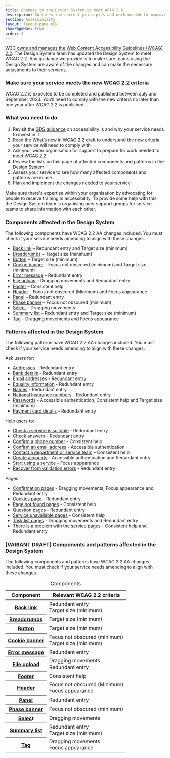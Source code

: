 ```yaml
---
title: Changes to the Design System to meet WCAG 2.2
description: Outlines the current principles and work needed to improve the accessibility of the GOV.UK Design System
section: Accessibility
layout: layout-pane.njk
showPageNav: true
order: 2
---
```


W3C [owns and manages the Web Content Accessibility Guidelines (WCAG) 2.2](https://www.w3.org/TR/WCAG22/). The Design System team has updated the Design System to meet WCAG 2.2. Any guidance we provide is to make sure teams using the Design System are aware of the changes and can make the necessary adjustments to their services.

### Make sure your service meets the new WCAG 2.2 criteria
WCAG 2.2 is expected to be completed and published between July and September 2023. You’ll need to comply with the new criteria no later than one year after WCAG 2.2 is published.

### What you need to do
1. Revisit the [GDS guidance](https://www.gov.uk/guidance/accessibility-requirements-for-public-sector-websites-and-apps) on accessibility is and why your service needs to invest in it
2. Read the [What’s new in WCAG 2.2 draft](https://www.w3.org/WAI/standards-guidelines/wcag/new-in-22/) to understand the new criteria your service will need to comply with
3. Ask your wider organisation for support to prepare for work needed to meet WCAG 2.2
4. Review the lists on this page of affected components and patterns in the Design System
5. Assess your service to see how many affected components and patterns are in use
6. Plan and implement the changes needed to your service

Make sure there's expertise within your organisation by advocating for people to receive training in accessibility. To provide some help with this, the Design System team is organising peer support groups for service teams to share information with each other.

### Components affected in the Design System
The following components have WCAG 2.2 AA changes included. You must check if your service needs amending to align with these changes.

- [Back link](/components/back-link/) – Redundant entry and Target size (minimum)
- [Breadcrumbs](/components/breadcrumbs/) – Target size (minimum)
- [Button](/components/button/) – Target size (minimum)
- [Cookie banner](/components/cookie-banner/) – Focus not obscured (minimum) and Target size (minimum)
- [Error message](/components/error-message/) – Redundant entry
- [File upload](/components/file-upload/) – Dragging movements and Redundant entry
- [Footer](/components/footer/) – Consistent help
- [Header](/components/header/) – Focus not obscured (Minimum) and Focus appearance
- [Panel](/components/panel/) – Redundant entry
- [Phase banner](/components/phase-banner/) – Focus not obscured (minimum)
- [Select](/components/select/) – Dragging movements
- [Summary list](/components/summary-list/) – Redundant entry and Target size (minimum)
- [Tag](/components/tag/) – Dragging movements and Focus appearance

### Patterns affected in the Design System
The following patterns have WCAG 2.2 AA changes included. You must check if your service needs amending to align with these changes.

Ask users for:

- [Addresses](/patterns/addresses/) - Redundant entry
- [Bank details](/patterns/bank-details/) - Redundant entry
- [Email addresses](/patterns/email-addresses/) - Redundant entry
- [Equality information](/patterns/equality-information/) - Redundant entry
- [Names](/patterns/names/) - Redundant entry
- [National Insurance numbers](/patterns/national-insurance-numbers/) - Redundant entry
- [Passwords](/patterns/passwords/) - Accessible authentication, Consistent help and Target size (minimum)
- [Payment card details](/patterns/payment-card-details/) - Redundant entry

Help users to:

- [Check a service is suitable](/patterns/check-a-service-is-suitable/) - Redundant entry
- [Check answers](/patterns/check-answers/) - Redundant entry
- [Confirm a phone number](/patterns/confirm-a-phone-number/)  - Consistent help
- [Confirm an email address](/patterns/confirm-an-email-address/) - Accessible authentication
- [Contact a department or service team](/patterns/contact-a-department-or-service-team/) – Consistent help
- [Create accounts](/patterns/create-accounts/) - Accessible authentication and Redundant entry
- [Start using a service](/patterns/start-using-a-service/) - Focus appearance
- [Recover from validation errors](/patterns/validation/) - Redundant entry

Pages:
- [Confirmation pages](/patterns/confirmation-pages/) - Dragging movements, Focus appearance and Redundant entry
- [Cookies page](/patterns/cookies-page/) - Redundant entry
- [Page not found pages](/patterns/page-not-found-pages/) - Consistent help
- [Question pages](/patterns/question-pages/) - Redundant entry
- [Service unavailable pages](/patterns/service-unavailable-pages/) - Consistent help
- [Task list pages](/patterns/task-list-pages/) - Dragging movements and Redundant entry
- [There is a problem with the service pages](/patterns/problem-with-the-service-pages/) - Consistent help and Redundant entry

### [VARIANT DRAFT] Components and patterns affected in the Design System

The following components and patterns have WCAG 2.2 AA changes included. You must check if your service needs amending to align with these changes.

<table class="govuk-table">
  <caption class="govuk-table__caption govuk-table__caption--m">Components</caption>
  <thead class="govuk-table__head">
    <tr class="govuk-table__row">
      <th scope="col" class="govuk-table__header">Component</th>
      <th scope="col" class="govuk-table__header">Relevant WCAG 2.2 criteria</th>
    </tr>
  </thead>
  <tbody class="govuk-table__body">
    <tr class="govuk-table__row">
      <th scope="row" class="govuk-table__header"><a href="/components/back-link/">Back link</a></th>
      <td class="govuk-table__cell">Redundant entry<br>Target size (minimum)</td>
    </tr>
    <tr class="govuk-table__row">
      <th scope="row" class="govuk-table__header"><a href="/components/breadcrumbs/">Breadcrumbs</a></th>
      <td class="govuk-table__cell">Target size (minimum)</td>
    </tr>
    <tr class="govuk-table__row">
      <th scope="row" class="govuk-table__header"><a href="/components/button/">Button</a></th>
      <td class="govuk-table__cell">Target size (minimum)</td>
    </tr>
        <tr class="govuk-table__row">
      <th scope="row" class="govuk-table__header"><a href="/components/cookie-banner/">Cookie banner</a></th>
      <td class="govuk-table__cell">Focus not obscured (minimum)<br>Target size (minimum)</td>
    </tr>
        <tr class="govuk-table__row">
      <th scope="row" class="govuk-table__header"><a href="/components/error-message/">Error message</a></th>
      <td class="govuk-table__cell">Redundant entry</td>
    </tr>
        <tr class="govuk-table__row">
      <th scope="row" class="govuk-table__header"><a href="/components/file-upload/">File upload</a></th>
      <td class="govuk-table__cell">Dragging movements<br>Redundant entry</td>
    </tr>
        <tr class="govuk-table__row">
      <th scope="row" class="govuk-table__header"><a href="/components/footer/">Footer</a></th>
      <td class="govuk-table__cell">Consistent help</td>
    </tr>
        <tr class="govuk-table__row">
      <th scope="row" class="govuk-table__header"><a href="/components/header/">Header</a></th>
      <td class="govuk-table__cell">Focus not obscured (Minimum)<br>Focus appearance</td>
    </tr>
        <tr class="govuk-table__row">
      <th scope="row" class="govuk-table__header"><a href="/components/panel/">Panel</a></th>
      <td class="govuk-table__cell">Redundant entry</td>
    </tr>
        <tr class="govuk-table__row">
      <th scope="row" class="govuk-table__header"><a href="/components/phase-banner/">Phase banner</a></th>
      <td class="govuk-table__cell">Focus not obscured (minimum)</td>
    </tr>
        <tr class="govuk-table__row">
      <th scope="row" class="govuk-table__header"><a href="(/components/select/">Selec</a>t</th>
      <td class="govuk-table__cell">Dragging movements</td>
    </tr>
        <tr class="govuk-table__row">
      <th scope="row" class="govuk-table__header"><a href="/components/summary-list/">Summary list</a></th>
      <td class="govuk-table__cell">Redundant entry<br>Target size (minimum)</td>
    </tr>
        <tr class="govuk-table__row">
      <th scope="row" class="govuk-table__header"><a href="/components/tag/">Tag</a></th>
      <td class="govuk-table__cell">Dragging movements<br>Focus appearance</td>
    </tr>
  </tbody>
</table>